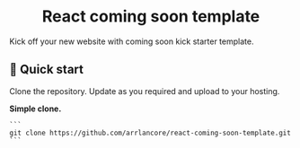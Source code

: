 <h1 align="center">
  React coming soon template
</h1>

Kick off your new website with coming soon kick starter template.


## 🚀 Quick start

Clone the repository. Update as you required and upload to your hosting. 

**Simple clone.**

    ```
    git clone https://github.com/arrlancore/react-coming-soon-template.git
    ```